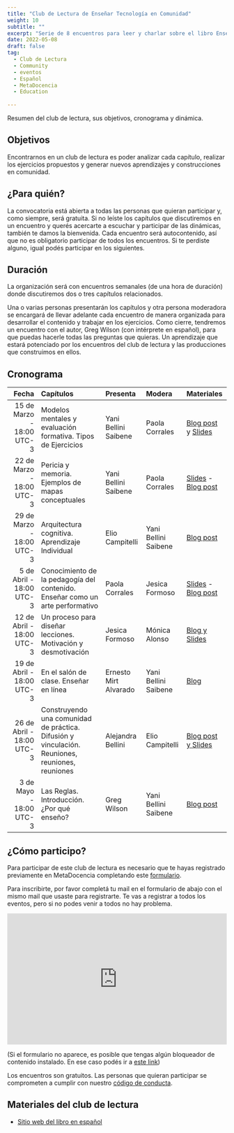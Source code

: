 ```yaml
---
title: "Club de Lectura de Enseñar Tecnología en Comunidad"
weight: 10
subtitle: ""
excerpt: "Serie de 8 encuentros para leer y charlar sobre el libro Enseñar Tecnología en Comunidad de Greg Wilson."
date: 2022-05-08
draft: false
tag:
  - Club de Lectura
  - Community
  - eventos
  - Español
  - MetaDocencia
  - Education
  
---
```

Resumen del club de lectura, sus objetivos, cronograma y dinámica.

## Objetivos 

Encontrarnos en un club de lectura es poder analizar cada capítulo, realizar los ejercicios propuestos y generar nuevos aprendizajes y construcciones en comunidad.

## ¿Para quién?

La convocatoria está abierta a todas las personas que quieran participar y, como siempre, será gratuita. Si no leíste los capítulos que discutiremos en un encuentro y querés acercarte a escuchar y participar de las dinámicas, también te damos la bienvenida. Cada encuentro será autocontenido, así que no es obligatorio participar de todos los encuentros. Si te perdiste alguno, igual podés participar en los siguientes.


## Duración

La organización será con encuentros semanales (de una hora de duración) donde discutiremos dos o tres capítulos relacionados. 

Una o varias personas presentarán los capítulos y otra persona moderadora se encargará de llevar adelante cada encuentro de manera organizada para desarrollar el contenido y trabajar en los ejercicios. Como cierre, tendremos un encuentro con el autor, Greg Wilson (con intérprete en español), para que puedas hacerle todas las preguntas que quieras. Un aprendizaje que estará potenciado por los encuentros del club de lectura y las producciones que construimos en ellos.


## Cronograma 


|  Fecha |  Capítulos  | Presenta | Modera | Materiales |
| ---:  | :----------- | :----------- | :----------- | :----------- |
|15 de Marzo - 18:00 UTC-3 |Modelos mentales y evaluación formativa. Tipos de Ejercicios | Yani Bellini Saibene| Paola Corrales | [Blog post](/blog/2022_metadocencia_club_lectura_t3/02-bookclubt3/) y [Slides](https://docs.google.com/presentation/d/12_vkEBWM57yRy86Nd3hLqqDEr_jqhYjgTuDPyuvNOM8/edit?usp=sharing) |
|22 de Marzo - 18:00 UTC-3|Pericia y memoria. Ejemplos de mapas conceptuales | Yani Bellini Saibene | Paola Corrales |[Slides](https://docs.google.com/presentation/d/1hQwa8SXLH1iYzY06pTvh7oit1rOUmUB_wzB__O8DhrU/edit?usp=sharing) - [Blog post](/blog/2022_metadocencia_club_lectura_t3/03-bookclubt3/)|
|29 de Marzo - 18:00 UTC-3|Arquitectura cognitiva. Aprendizaje Individual | Elio Campitelli | Yani Bellini Saibene |[Blog post](/blog/2022_metadocencia_club_lectura_t3/04-bookclubt3/)|
|5 de Abril - 18:00 UTC-3|Conocimiento de la pedagogía del contenido. Enseñar como un arte performativo| Paola Corrales | Jesica Formoso |[Slides](https://docs.google.com/presentation/d/1aeTj5DcjaOIh7WF1VqD5dmiiPuucadvB3bxRQCP7zR0/edit?usp=sharing) - [Blog post](/blog/2022_metadocencia_club_lectura_t3/05-bookclubt3/)|
|12 de Abril - 18:00 UTC-3| Un proceso para diseñar lecciones. Motivación y desmotivación | Jesica Formoso | Mónica Alonso |[Blog y Slides](/blog/2022_metadocencia_club_lectura_t3/06-bookclubt3/)|
|19 de Abril - 18:00 UTC-3| En el salón de clase. Enseñar en línea |Ernesto Mirt Alvarado | Yani Bellini Saibene | [Blog](/blog/2022_metadocencia_club_lectura_t3/07-bookclubt3/)|
|26 de Abril - 18:00 UTC-3| Construyendo una comunidad de práctica. Difusión y vinculación. Reuniones, reuniones, reuniones | Alejandra Bellini | Elio Campitelli |[Blog post y Slides](/blog/2022_metadocencia_club_lectura_t3/08-bookclubt3/)|
|3 de Mayo - 18:00 UTC-3| Las Reglas. Introducción. ¿Por qué enseño? | Greg Wilson | Yani Bellini Saibene | [Blog post](/blog/2022_metadocencia_club_lectura_t3/09-bookclubt3/)|

## ¿Cómo participo?

Para participar de este club de lectura es necesario que te hayas registrado previamente en MetaDocencia completando este [formulario](https://docs.google.com/forms/d/e/1FAIpQLScC20Me-fX7UmCNhNswulYfOVQF4XiyIHgtde_R8CWreCmWhA/viewform).

Para inscribirte, por favor completá tu mail en el formulario de abajo con el mismo mail que usaste para registrarte.  Te vas a registrar a todos los eventos, pero si no podes venir a todos no hay problema.

<iframe 
  src="https://script.google.com/macros/s/AKfycbwRbefmyFZ2O_wpDUujCPJIzXb2BtTp3VFLMWD-7EoUWnjPTPWFcf91u-09MKtrOrP8ZA/exec"
  frameBorder="0",
  title = "Formulario de inscripción",
  width="100%",
  height = 300px,
  vertical-align="text-top">
  Explorador no compatible.
</iframe> 

(Si el formulario no aparece, es posible que tengas algún bloqueador de contenido instalado. En ese caso podés ir a [este link](https://script.google.com/macros/s/AKfycbwRbefmyFZ2O_wpDUujCPJIzXb2BtTp3VFLMWD-7EoUWnjPTPWFcf91u-09MKtrOrP8ZA/exec))
 

Los encuentros son gratuitos. Las personas que quieran participar se comprometen a cumplir con nuestro [código de conducta](https://metadocencia.org/cdc/).

## Materiales del club de lectura

* [Sitio web del libro en español](https://teachtogether.tech/es/index.html)


